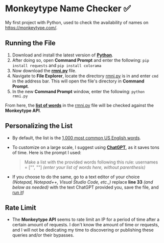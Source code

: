 # Monkeytype Name Checker ✅

My first project with Python, used to check the availability of names on https://monkeytype.com/.

## Running the File

1. Download and install the latest version of [**Python**](https://www.python.org/downloads/).  
2. After doing so, open **Command Prompt** and enter the following: `pip install requests` and `pip install colorama`
3. Now download the [**rmni.py**](https://github.com/willrmni/monkeytype-name-checker/blob/main/rmni.py) file.
4. Navigate to **File Explorer**, locate the directory [rmni.py](https://github.com/willrmni/monkeytype-name-checker/blob/main/rmni.py) is in and enter `cmd` in the address bar. This will open the file's directory in **Command Prompt**.
5. In the new **Command Prompt** window, enter the following: `python rmni.py`

From here, the [**list of words**](https://github.com/willrmni/monkeytype-name-checker/tree/main?tab=readme-ov-file#personalizing-the-list) in the [rmni.py](https://github.com/willrmni/monkeytype-name-checker/blob/main/rmni.py) file will be checked against the **Monkeytype API**.

## Personalizing the List

* By default, the list is the [1,000 most common US English words](https://gist.github.com/SivilTaram/9597125e4134cc81648027b1c6f6395f).
* To customize on a large scale, I suggest using [**ChatGPT**](https://chatgpt.com/), as it saves tons of time. Here is the prompt I used:

  > Make a list with the provided words following this rule: usernames = ["", ""] *(enter your list of words here, without parenthesis)*

* If you choose to do the same, go to a text editor of your choice *(Notepad, Notepad++, Visual Studio Code, etc.,)* replace **line 33** *(and below as needed)* with the text ChatGPT provided you, save the file, and [run it](https://github.com/willrmni/monkeytype-name-checker/edit/main/README.md#running-the-file)!

## Rate Limit
* The **Monkeytype API** seems to rate limit an IP for a period of time after a certain amount of requests. I don't know the amount of time or requests, and I will not be dedicating my time to discovering or publishing these queries and/or their bypasses.
